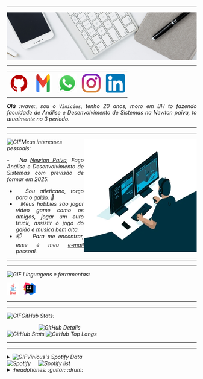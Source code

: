 -----

<div>
<img align="center" alt="Header" src="https://github.com/viniciusalexandre2/viniciusalexandre2/blob/main/img/headertech.jpg?raw=true"/>
</div>

-----

<div align="center">
<table>
<tr>
 <td align="center" colspan="11"></td>
</tr> 
<tr>
<td><a href="https://github.com/viniciusalexandre2" target="_blank"><img src="https://github.com/viniciusalexandre2/viniciusalexandre2/blob/main/img/github5.png?raw=true" width="50px" height="50px"/></a>
</td>
<td><a href="mailto:vinicius141103a@gmail.com" target="_blank"><img src="https://github.com/viniciusalexandre2/viniciusalexandre2/blob/main/img/gmail2.png?raw=true" width="50px" height="50px"/></a>
</td>
<td><a href="https://wa.me/5531983913314" target="_blank"><img src="https://github.com/viniciusalexandre2/viniciusalexandre2/blob/main/img/wpp2.png?raw=true" width="50px" height="50px"/></a>
</td>
 <td><a href="https://www.instagram.com/vinicius_9a/" target="_blank"><img src="https://github.com/viniciusalexandre2/viniciusalexandre2/blob/main/img/insta2.png?raw=true" width="50px" height="50px"/></a>
</td>
<td><a href=https://www.linkedin.com/in/viniciusalexandre2/" target="_blank"><img src="https://github.com/viniciusalexandre2/viniciusalexandre2/blob/main/img/linkedin2.png?raw=true" width="50px" height="50px"/></a>
</td>
</td>
</td>
</tr>
<tr>
 <td align="center" colspan="11"></td>
</tr> 
</table>

</div>
<div align="justify">
<i><b>Olá</b> :wave:, sou o <code>Vinicius</code>, tenho 20 anos, moro em BH to fazendo faculdade de Análise e Desenvolvimento de Sistemas  na Newton paiva, to atualmente no 3 periodo.<br />
</div>

-----

-----

<div>
<div>
<img align="right" alt="GIF" src="https://github.com/viniciusalexandre2/viniciusalexandre2/blob/main/img/dev.gif?raw=true" width="300px" height="300px"/>
</div>

<img height="20" alt="GIF" src="https://github.com/viniciusalexandre2/viniciusalexandre2/blob/main/img/soulgem.gif?raw=true"/>Meus interesses pessoais:

<div align="justify">
<p> 
-  &nbsp; Na <a href="https://newtonpaiva.br/">Newton Paiva</a>, Faço Análise e Desenvolvimento de Sistemas com previsão de formar em 2025.<br />

- &nbsp; Sou atleticano, torço para o <a href="https://www.arenamrv.com.br/" target="_blank">galão</a>. :rooster:<br />
- &nbsp; Meus hobbies são jogar video game como os amigos, jogar um euro truck, assistir o jogo do galão e musica bem alta.<br />
- :mailbox: &nbsp; Para me encontrar, esse é meu <a href="mailto:vinicius141103a@gmail.com" target="_blank">e-mail</a> pessoal.<br />

</p>
</div>
</div>

-----

-----

<div>

<img height="20" alt="GIF" src="https://github.com/viniciusalexandre2/viniciusalexandre2/blob/main/img/skills.gif?raw=true"/>&nbsp;Linguagens e ferramentas:

<code><a href="https://www.java.com/pt-BR/" target="_blank"><img width="32" height="32" src="https://github.com/viniciusalexandre2/viniciusalexandre2/blob/main/img/java.png?raw=true"/></a></code>
&nbsp; 
<code><a href="https://www.jetbrains.com/idea/" target="_blank"><img width="32" height="32" src="https://github.com/viniciusalexandre2/viniciusalexandre2/blob/main/img/IntelliJ.png?raw=true"/></a></code>
&nbsp;

-----

-----

<img height="20" alt="GIF" src="https://github.com/viniciusalexandre2/viniciusalexandre2/blob/main/img/graphic.gif?raw=true"/>GitHub Stats:

<div>
<img align="right" alt="GitHub Details" width="420px" src="http://github-profile-summary-cards.vercel.app/api/cards/profile-details?username=viniciusalexandre2&theme=github_dark"/>
<!--- <img alt="GitHub Commits" width="200px" src="http://github-profile-summary-cards.vercel.app/api/cards/productive-time?username=viniciusalexandre2&theme=github_dark"/> -->
<img alt="GitHub Stats" width="200px" src="http://github-profile-summary-cards.vercel.app/api/cards/stats?username=viniciusalexandre2&theme=github_dark"/>
<img alt="GitHub Top Langs" width="200px" src="http://github-profile-summary-cards.vercel.app/api/cards/repos-per-language?username=viniciusalexandre2&theme=github_dark"/>
</div>

-----

-----

<div>
<div>
<details>
<summary><img height="20" alt="GIF" src="https://github.com/viniciusalexandre2/viniciusalexandre2/blob/main/img/spotify.gif?raw=true"/>Vinicus's Spotify Data</summary>
<img src="https://data-card-for-spotify.herokuapp.com/api/card?user_id=22tb7vxju5xjv456mi47u3tdi" alt="Data Card for Spotify">
</details>
</div>
<div>

<div>
<img alt="Spotify" width="200px" height="270px" src="https://spotify-github-profile.vercel.app/api/view?uid=22tb7vxju5xjv456mi47u3tdi&cover_image=true&theme=default"/> &nbsp; &nbsp; 
<img alt="Spotify list" width="200px" height="270px" src="https://spotify-recently-played-readme.vercel.app/api?user=22tb7vxju5xjv456mi47u3tdi&count=10"/>
</div>
<div>
<details>
<summary>:headphones: :guitar: :drum:</summary>
-----
<img alt="Profile visitors" src="https://komarev.com/ghpvc/?username=viniciusalexandre2"/>
